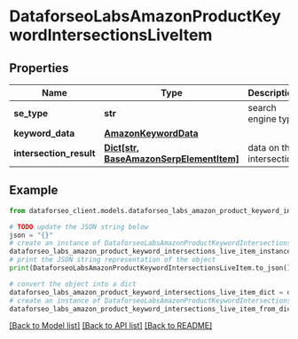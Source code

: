 # DataforseoLabsAmazonProductKeywordIntersectionsLiveItem


## Properties

Name | Type | Description | Notes
------------ | ------------- | ------------- | -------------
**se_type** | **str** | search engine type | [optional] 
**keyword_data** | [**AmazonKeywordData**](AmazonKeywordData.md) |  | [optional] 
**intersection_result** | [**Dict[str, BaseAmazonSerpElementItem]**](BaseAmazonSerpElementItem.md) | data on the intersection | [optional] 

## Example

```python
from dataforseo_client.models.dataforseo_labs_amazon_product_keyword_intersections_live_item import DataforseoLabsAmazonProductKeywordIntersectionsLiveItem

# TODO update the JSON string below
json = "{}"
# create an instance of DataforseoLabsAmazonProductKeywordIntersectionsLiveItem from a JSON string
dataforseo_labs_amazon_product_keyword_intersections_live_item_instance = DataforseoLabsAmazonProductKeywordIntersectionsLiveItem.from_json(json)
# print the JSON string representation of the object
print(DataforseoLabsAmazonProductKeywordIntersectionsLiveItem.to_json())

# convert the object into a dict
dataforseo_labs_amazon_product_keyword_intersections_live_item_dict = dataforseo_labs_amazon_product_keyword_intersections_live_item_instance.to_dict()
# create an instance of DataforseoLabsAmazonProductKeywordIntersectionsLiveItem from a dict
dataforseo_labs_amazon_product_keyword_intersections_live_item_from_dict = DataforseoLabsAmazonProductKeywordIntersectionsLiveItem.from_dict(dataforseo_labs_amazon_product_keyword_intersections_live_item_dict)
```
[[Back to Model list]](../README.md#documentation-for-models) [[Back to API list]](../README.md#documentation-for-api-endpoints) [[Back to README]](../README.md)


